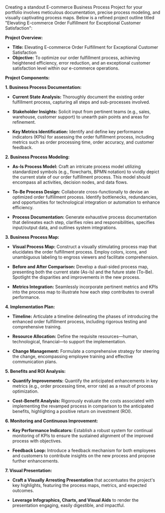 Creating a standout E-commerce Business Process Project for your portfolio involves meticulous documentation, precise process modeling, and visually captivating process maps. Below is a refined project outline titled "Elevating E-commerce Order Fulfillment for Exceptional Customer Satisfaction":

**Project Overview:**
- **Title:** Elevating E-commerce Order Fulfillment for Exceptional Customer Satisfaction
- **Objective:** To optimize our order fulfillment process, achieving heightened efficiency, error reduction, and an exceptional customer satisfaction level within our e-commerce operations.

**Project Components:**

**1. Business Process Documentation:**
   
   - **Current State Analysis:** Thoroughly document the existing order fulfillment process, capturing all steps and sub-processes involved.
   
   - **Stakeholder Insights:** Solicit input from pertinent teams (e.g., sales, warehouse, customer support) to unearth pain points and areas for refinement.

   - **Key Metrics Identification:** Identify and define key performance indicators (KPIs) for assessing the order fulfillment process, including metrics such as order processing time, order accuracy, and customer feedback.

**2. Business Process Modeling:**

   - **As-Is Process Model:** Craft an intricate process model utilizing standardized symbols (e.g., flowcharts, BPMN notation) to vividly depict the current state of our order fulfillment process. This model should encompass all activities, decision nodes, and data flows.

   - **To-Be Process Design:** Collaborate cross-functionally to devise an optimized order fulfillment process. Identify bottlenecks, redundancies, and opportunities for technological integration or automation to enhance efficiency.

   - **Process Documentation:** Generate exhaustive process documentation that delineates each step, clarifies roles and responsibilities, specifies input/output data, and outlines system integrations.

**3. Business Process Map:**

   - **Visual Process Map:** Construct a visually stimulating process map that elucidates the order fulfillment process. Employ colors, icons, and unambiguous labeling to engross viewers and facilitate comprehension.

   - **Before and After Comparison:** Develop a dual-sided process map, presenting both the current state (As-Is) and the future state (To-Be). Spotlight the disparities and improvements in the new process.

   - **Metrics Integration:** Seamlessly incorporate pertinent metrics and KPIs into the process map to illustrate how each step contributes to overall performance.

**4. Implementation Plan:**

   - **Timeline:** Articulate a timeline delineating the phases of introducing the enhanced order fulfillment process, including rigorous testing and comprehensive training.

   - **Resource Allocation:** Define the requisite resources—human, technological, financial—to support the implementation.

   - **Change Management:** Formulate a comprehensive strategy for steering the change, encompassing employee training and effective communication plans.

**5. Benefits and ROI Analysis:**

   - **Quantify Improvements:** Quantify the anticipated enhancements in key metrics (e.g., order processing time, error rate) as a result of process optimization.

   - **Cost-Benefit Analysis:** Rigorously evaluate the costs associated with implementing the revamped process in comparison to the anticipated benefits, highlighting a positive return on investment (ROI).

**6. Monitoring and Continuous Improvement:**

   - **Key Performance Indicators:** Establish a robust system for continual monitoring of KPIs to ensure the sustained alignment of the improved process with objectives.

   - **Feedback Loop:** Introduce a feedback mechanism for both employees and customers to contribute insights on the new process and propose further enhancements.

**7. Visual Presentation:**

   - **Craft a Visually Arresting Presentation** that accentuates the project's key highlights, featuring the process maps, metrics, and expected outcomes.

   - **Leverage Infographics, Charts, and Visual Aids** to render the presentation engaging, easily digestible, and impactful.

